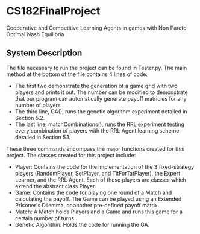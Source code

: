 # CS182FinalProject
Cooperative and Competitive Learning Agents in games with Non Pareto Optimal Nash Equilibria

## System Description
The file necessary to run the project can be found in Tester.py. The main method at the bottom of the file contains 4 lines of code:

- The first two demonstrate the generation of a game grid with two players and prints it out. The number can be modified to demonstrate that our program can automatically generate payoff matricies for any number of players. 
- The third line, GA(), runs the genetic algorithm experiment detailed in Section 5.2.
- The last line, matchCombinations(), runs the RRL experiment testing every combination of players with the RRL Agent learning scheme detailed in Section 5.1. 

These three commands encompass the major functions created for this project. The classes created for this project include:
- Player: Contains the code for the implementation of the 3 fixed-strategy players (RandomPlayer, SetPlayer, and TitForTatPlayer), the Expert Learner, and the RRL Agent. Each of these players are classes which extend the abstract class Player. 
- Game: Contains the code for playing one round of a Match and calculating the payoff. The Game can be played using an Extended Prisoner's Dilemma, or another pre-defined payoff matrix.
- Match: A Match holds Players and a Game and runs this game for a certain number of turns.
- Genetic Algorithm: Holds the code for running the GA. 
